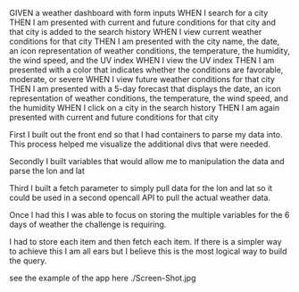 GIVEN a weather dashboard with form inputs
WHEN I search for a city
THEN I am presented with current and future conditions for that city and that city is added to the search history
WHEN I view current weather conditions for that city
THEN I am presented with the city name, the date, an icon representation of weather conditions, the temperature, the humidity, the wind speed, and the UV index
WHEN I view the UV index
THEN I am presented with a color that indicates whether the conditions are favorable, moderate, or severe
WHEN I view future weather conditions for that city
THEN I am presented with a 5-day forecast that displays the date, an icon representation of weather conditions, the temperature, the wind speed, and the humidity
WHEN I click on a city in the search history
THEN I am again presented with current and future conditions for that city

First I built out the front end so that I had containers to parse my data into. This process helped me visualize the additional divs that were needed.

Secondly I built variables that would allow me to manipulation the data and parse the lon and lat

Third I built a fetch parameter to simply pull data for the lon and lat so it could be used in a second opencall API to pull the actual weather data.

Once I had this I was able to focus on storing the multiple variables for the 6 days of weather the challenge is requiring.

I had to store each item and then fetch each item. If there is a simpler way to achieve this I am all ears but I believe this is the most logical way to build the query.

see the example of the app here ./Screen-Shot.jpg
